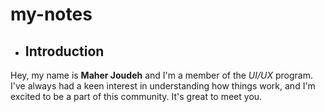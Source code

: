 
# my-notes

- ##   Introduction


Hey, my name is **Maher Joudeh** and I'm a member of the *UI/UX* program.
I've always had a keen interest in understanding how things work, and I'm excited to be a part of this community.
It's great to meet you.